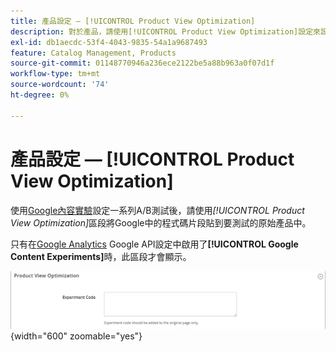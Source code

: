 ```yaml
---
title: 產品設定 — [!UICONTROL Product View Optimization]
description: 對於產品，請使用[!UICONTROL Product View Optimization]設定來設定一系列包含Google內容實驗的A/B測試。
exl-id: db1aecdc-53f4-4043-9835-54a1a9687493
feature: Catalog Management, Products
source-git-commit: 01148770946a236ece2122be5a88b963a0f07d1f
workflow-type: tm+mt
source-wordcount: '74'
ht-degree: 0%

---
```


# 產品設定 — [!UICONTROL Product View Optimization]

使用[Google內容實驗](../merchandising-promotions/google-content-experiments.md)設定一系列A/B測試後，請使用&#x200B;_[!UICONTROL Product View Optimization]_&#x200B;區段將Google中的程式碼片段貼到要測試的原始產品中。

只有在[Google Analytics](../merchandising-promotions/google-analytics.md) Google API設定中啟用了&#x200B;**[!UICONTROL Google Content Experiments]**&#x200B;時，此區段才會顯示。

![產品檢視最佳化](./assets/product-view-optimization.png){width="600" zoomable="yes"}
